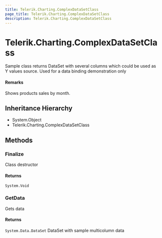 ```yaml
---
title: Telerik.Charting.ComplexDataSetClass
page_title: Telerik.Charting.ComplexDataSetClass
description: Telerik.Charting.ComplexDataSetClass
---
```


# Telerik.Charting.ComplexDataSetClass

Sample class returns DataSet with several columns which could be used as Y values source. Used for a data binding demonstration only

#### Remarks
Shows products sales by month.

## Inheritance Hierarchy

* System.Object
* Telerik.Charting.ComplexDataSetClass

## Methods

###  Finalize

Class destructor

#### Returns

`System.Void` 

###  GetData

Gets data

#### Returns

`System.Data.DataSet` DataSet with sample multicolumn data

